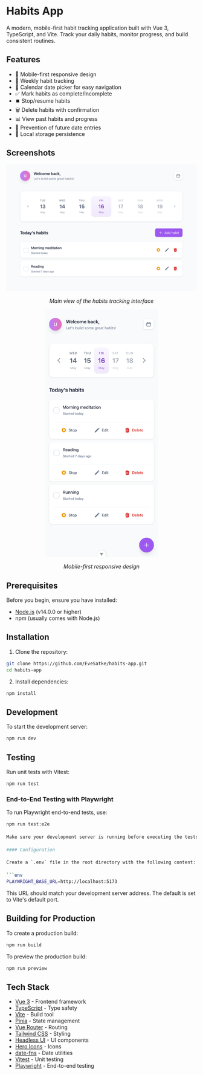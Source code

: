 # Habits App

A modern, mobile-first habit tracking application built with Vue 3, TypeScript, and Vite. Track your daily habits, monitor progress, and build consistent routines.

## Features

- 📱 Mobile-first responsive design
- 📅 Weekly habit tracking
- 📆 Calendar date picker for easy navigation
- ✅ Mark habits as complete/incomplete
- ⏹️ Stop/resume habits
- 🗑️ Delete habits with confirmation
- 📊 View past habits and progress
- 🚫 Prevention of future date entries
- 💾 Local storage persistence

## Screenshots

<div align="center">
  <img src="./public/screenshots/desktop.png" alt="Main Interface" width="800"/>
  <p><em>Main view of the habits tracking interface</em></p>
  
  <img src="./public/screenshots/mobile.png" alt="Mobile View" width="300"/>
  <p><em>Mobile-first responsive design</em></p>
</div>

## Prerequisites

Before you begin, ensure you have installed:

- [Node.js](https://nodejs.org/) (v14.0.0 or higher)
- npm (usually comes with Node.js)

## Installation

1. Clone the repository:

```bash
git clone https://github.com/EveSatke/habits-app.git
cd habits-app
```

2. Install dependencies:

```bash
npm install
```

## Development

To start the development server:

```bash
npm run dev
```

## Testing

Run unit tests with Vitest:

```bash
npm run test
```

### End-to-End Testing with Playwright

To run Playwright end-to-end tests, use:

````bash
npm run test:e2e

Make sure your development server is running before executing the tests.

#### Configuration

Create a `.env` file in the root directory with the following content:

```env
PLAYWRIGHT_BASE_URL=http://localhost:5173
````

This URL should match your development server address. The default is set to Vite's default port.

## Building for Production

To create a production build:

```bash
npm run build
```

To preview the production build:

```bash
npm run preview
```

## Tech Stack

- [Vue 3](https://vuejs.org/) - Frontend framework
- [TypeScript](https://www.typescriptlang.org/) - Type safety
- [Vite](https://vitejs.dev/) - Build tool
- [Pinia](https://pinia.vuejs.org/) - State management
- [Vue Router](https://router.vuejs.org/) - Routing
- [Tailwind CSS](https://tailwindcss.com/) - Styling
- [Headless UI](https://headlessui.dev/) - UI components
- [Hero Icons](https://heroicons.com/) - Icons
- [date-fns](https://date-fns.org/) - Date utilities
- [Vitest](https://vitest.dev/) - Unit testing
- [Playwright](https://playwright.dev/) - End-to-end testing
